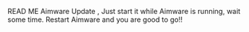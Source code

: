 READ ME
Aimware Update , Just start it while Aimware is running, wait some time. Restart Aimware and you are good to go!!
